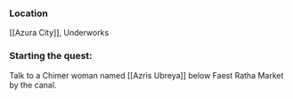### Location
[[Azura City]], Underworks
### Starting the quest: 
Talk to a Chimer woman named [[Azris Ubreya]] below Faest Ratha Market by the canal.